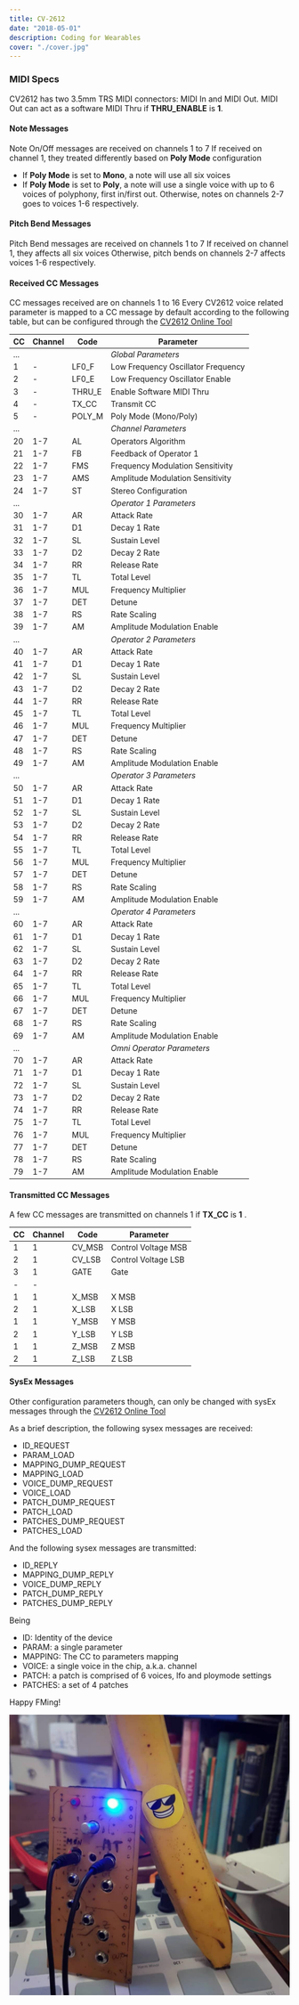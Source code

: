 ```yaml
---
title: CV-2612
date: "2018-05-01"
description: Coding for Wearables
cover: "./cover.jpg"
---
```




### MIDI Specs

CV2612 has two 3.5mm TRS MIDI connectors: MIDI In and MIDI Out.
MIDI Out can act as a software MIDI Thru if **THRU_ENABLE** is **1**.

#### Note Messages

Note On/Off messages are received on channels 1 to 7
If received on channel 1, they treated differently based on **Poly Mode** configuration
  * If **Poly Mode** is set to **Mono**, a note will use all six voices
  * If **Poly Mode** is set to **Poly**, a note will use a single voice with up to 6 voices of polyphony, first in/first out.
Otherwise, notes on channels 2-7 goes to voices 1-6 respectively.

#### Pitch Bend Messages

Pitch Bend messages are received on channels 1 to 7
If received on channel 1, they affects all six voices
Otherwise, pitch bends on channels 2-7 affects voices 1-6 respectively.

#### Received CC Messages

CC messages received are on channels 1 to 16
Every CV2612 voice related parameter is mapped to a CC message by default according to the following table, but can be configured through the [CV2612 Online Tool](/cv2612)


| CC | Channel | Code      | Parameter                          |
|----|---------|-----------|------------------------------------|
|... |         |           |*Global Parameters*                 |
| 1  | -       | LF0_F     | Low Frequency Oscillator Frequency |
| 2  | -       | LF0_E     | Low Frequency Oscillator Enable    |
| 3  | -       | THRU_E    | Enable Software MIDI Thru          |
| 4  | -       | TX_CC     | Transmit CC                        |
| 5  | -       | POLY_M    | Poly Mode (Mono/Poly)              |
|... |         |           |*Channel Parameters*                |
| 20 | 1-7     | AL        | Operators Algorithm                |
| 21 | 1-7     | FB        | Feedback of Operator 1             |
| 22 | 1-7     | FMS       | Frequency Modulation Sensitivity   |
| 23 | 1-7     | AMS       | Amplitude Modulation Sensitivity   |
| 24 | 1-7     | ST        | Stereo Configuration               |
|... |         |           | *Operator 1 Parameters*            |
| 30 | 1-7     | AR        | Attack Rate                        |
| 31 | 1-7     | D1        | Decay 1 Rate                       |
| 32 | 1-7     | SL        | Sustain Level                      |
| 33 | 1-7     | D2        | Decay 2 Rate                       |
| 34 | 1-7     | RR        | Release Rate                       |
| 35 | 1-7     | TL        | Total Level                        |
| 36 | 1-7     | MUL       | Frequency Multiplier               |
| 37 | 1-7     | DET       | Detune                             |
| 38 | 1-7     | RS        | Rate Scaling                       |
| 39 | 1-7     | AM        | Amplitude Modulation Enable        |
|... |         |           | *Operator 2 Parameters*            |
| 40 | 1-7     | AR        | Attack Rate                        |
| 41 | 1-7     | D1        | Decay 1 Rate                       |
| 42 | 1-7     | SL        | Sustain Level                      |
| 43 | 1-7     | D2        | Decay 2 Rate                       |
| 44 | 1-7     | RR        | Release Rate                       |
| 45 | 1-7     | TL        | Total Level                        |
| 46 | 1-7     | MUL       | Frequency Multiplier               |
| 47 | 1-7     | DET       | Detune                             |
| 48 | 1-7     | RS        | Rate Scaling                       |
| 49 | 1-7     | AM        | Amplitude Modulation Enable        |
|... |         |           | *Operator 3 Parameters*            |
| 50 | 1-7     | AR        | Attack Rate                        |
| 51 | 1-7     | D1        | Decay 1 Rate                       |
| 52 | 1-7     | SL        | Sustain Level                      |
| 53 | 1-7     | D2        | Decay 2 Rate                       |
| 54 | 1-7     | RR        | Release Rate                       |
| 55 | 1-7     | TL        | Total Level                        |
| 56 | 1-7     | MUL       | Frequency Multiplier               |
| 57 | 1-7     | DET       | Detune                             |
| 58 | 1-7     | RS        | Rate Scaling                       |
| 59 | 1-7     | AM        | Amplitude Modulation Enable        |
|... |         |           | *Operator 4 Parameters*            |
| 60 | 1-7     | AR        | Attack Rate                        |
| 61 | 1-7     | D1        | Decay 1 Rate                       |
| 62 | 1-7     | SL        | Sustain Level                      |
| 63 | 1-7     | D2        | Decay 2 Rate                       |
| 64 | 1-7     | RR        | Release Rate                       |
| 65 | 1-7     | TL        | Total Level                        |
| 66 | 1-7     | MUL       | Frequency Multiplier               |
| 67 | 1-7     | DET       | Detune                             |
| 68 | 1-7     | RS        | Rate Scaling                       |
| 69 | 1-7     | AM        | Amplitude Modulation Enable        |
|... |         |           | *Omni Operator Parameters*         |
| 70 | 1-7     | AR        | Attack Rate                        |
| 71 | 1-7     | D1        | Decay 1 Rate                       |
| 72 | 1-7     | SL        | Sustain Level                      |
| 73 | 1-7     | D2        | Decay 2 Rate                       |
| 74 | 1-7     | RR        | Release Rate                       |
| 75 | 1-7     | TL        | Total Level                        |
| 76 | 1-7     | MUL       | Frequency Multiplier               |
| 77 | 1-7     | DET       | Detune                             |
| 78 | 1-7     | RS        | Rate Scaling                       |
| 79 | 1-7     | AM        | Amplitude Modulation Enable        |



#### Transmitted CC Messages

A few CC messages are transmitted on channels 1 if **TX_CC** is **1** .


| CC | Channel | Code      | Parameter                          |
|----|---------|-----------|------------------------------------|
| 1  | 1       | CV_MSB    | Control Voltage MSB                |
| 2  | 1       | CV_LSB    | Control Voltage LSB                |
| 3  | 1       | GATE      | Gate                               |
| -  | -       |           |                                    |
| 1  | 1       | X_MSB     | X MSB                              |
| 2  | 1       | X_LSB     | X LSB                              |
| 1  | 1       | Y_MSB     | Y MSB                              |
| 2  | 1       | Y_LSB     | Y LSB                              |
| 1  | 1       | Z_MSB     | Z MSB                              |
| 2  | 1       | Z_LSB     | Z LSB                              |




#### SysEx Messages

Other configuration parameters though, can only be changed with sysEx messages through the [CV2612 Online Tool](/cv2612)

As a brief description, the following sysex messages are received:
  * ID_REQUEST
  * PARAM_LOAD
  * MAPPING_DUMP_REQUEST
  * MAPPING_LOAD
  * VOICE_DUMP_REQUEST
  * VOICE_LOAD
  * PATCH_DUMP_REQUEST
  * PATCH_LOAD
  * PATCHES_DUMP_REQUEST
  * PATCHES_LOAD

And the following sysex messages are transmitted:
  * ID_REPLY
  * MAPPING_DUMP_REPLY
  * VOICE_DUMP_REPLY
  * PATCH_DUMP_REPLY
  * PATCHES_DUMP_REPLY

Being
  * ID: Identity of the device
  * PARAM: a single parameter
  * MAPPING: The CC to parameters mapping
  * VOICE: a single voice in the chip, a.k.a. channel
  * PATCH: a patch is comprised of 6 voices, lfo and ploymode  settings
  * PATCHES: a set of 4 patches


Happy FMing!

![](./banana.jpg)
